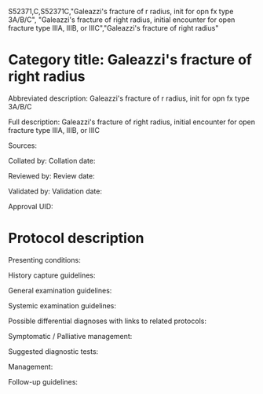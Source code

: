 S52371,C,S52371C,"Galeazzi's fracture of r radius, init for opn fx type 3A/B/C", "Galeazzi's fracture of right radius, initial encounter for open fracture type IIIA, IIIB, or IIIC","Galeazzi's fracture of right radius"
# Category title: Galeazzi's fracture of right radius

Abbreviated description: Galeazzi's fracture of r radius, init for opn fx type 3A/B/C

Full description: Galeazzi's fracture of right radius, initial encounter for open fracture type IIIA, IIIB, or IIIC

Sources:

Collated by:
Collation date:

Reviewed by:
Review date:

Validated by:
Validation date:

Approval UID:

# Protocol description

Presenting conditions:

History capture guidelines:

General examination guidelines:

Systemic examination guidelines:

Possible differential diagnoses with links to related protocols:

Symptomatic / Palliative management:

Suggested diagnostic tests:

Management:

Follow-up guidelines:

